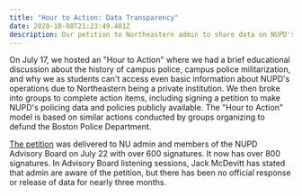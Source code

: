 ```yaml
---
title: "Hour to Action: Data Transparency"
date: 2020-10-08T21:23:49.481Z
description: Our petition to Northeastern admin to share data on NUPD's operations.
---
```

[](https://campaigns.organizefor.org/petitions/tell-pres-aoun-and-chief-davis-to-publish-nupd-policing-data-and-policies?share=bf841c01-be5d-44ec-b893-fea92cf0d485&source=rawlink&utm_source=rawlink&share)On July 17, we hosted an "Hour to Action" where we had a brief educational discussion about the history of campus police, campus police militarization, and why we as students can't access even basic information about NUPD's operations due to Northeastern being a private institution. We then broke into groups to complete action items, including signing a petition to make NUPD's policing data and policies publicly available. The "Hour to Action" model is based on similar actions conducted by groups organizing to defund the Boston Police Department. 

[The petition](https://campaigns.organizefor.org/petitions/tell-pres-aoun-and-chief-davis-to-publish-nupd-policing-data-and-policies?share=bf841c01-be5d-44ec-b893-fea92cf0d485&source=rawlink&utm_source=rawlink&share) was delivered to NU admin and members of the NUPD Advisory Board on July 22 with over 600 signatures. [](https://campaigns.organizefor.org/petitions/tell-pres-aoun-and-chief-davis-to-publish-nupd-policing-data-and-policies?share=bf841c01-be5d-44ec-b893-fea92cf0d485&source=rawlink&utm_source=rawlink&share)It now has over 800 signatures. In Advisory Board listening sessions, Jack McDevitt has stated that admin are aware of the petition, but there has been no official response or release of data for nearly three months.